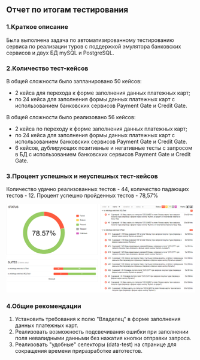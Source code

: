 ## Отчет по итогам тестирования

### **1.Краткое описание**

Была выполнена задача по автоматизированному тестированию сервиса по реализации туров с поддержкой эмулятора банковских сервисов и двух БД mySQL и PostgreSQL.

### **2.Количество тест-кейсов**

В общей сложности было запланировано 50 кейсов:
- 2 кейса для перехода к форме заполнения данных платежных карт; 
- по 24 кейса для заполнения формы данных платежных карт с использованием банковских сервисов Payment Gate и Credit Gate.

В общей сложности было реализовано 56 кейсов: 
- 2 кейса по переходу к форме заполнения данных платежных карт;
- по 24 кейса для заполнения формы данных платежных карт с использованием банковских сервисов Payment Gate и Credit Gate.
- 6 кейсов, дублирующих позитивные и негативные тесты с запросом в БД с использованием банковских сервисов Payment Gate и Credit Gate.

### **3.Процент успешных и неуспешных тест-кейсов**
Количество удачно реализованных тестов - 44, количество падающих тестов - 12. Процент успешно пройденных тестов - 78,57%

![](/images/report.png)

### **4.Общие рекомендации**
1. Установить требования к полю "Владелец" в форме заполнения данных платежных карт.
2. Реализовать возможность подсвечивания ошибки  при заполнении поля невалидными данными без нажатия кнопки отправки запроса.
3. Реализовать "удобные" селекторы (data-test) на странице для сокращения времени приразработке автотестов.